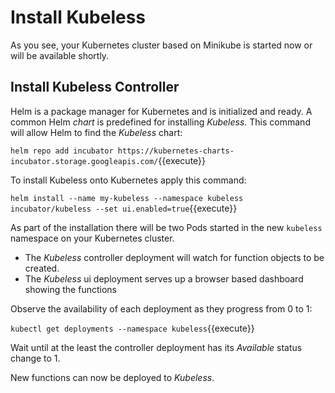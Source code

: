 # Install Kubeless #

As you see, your Kubernetes cluster based on Minikube is started now or will be available shortly.

## Install Kubeless Controller ##

Helm is a package manager for Kubernetes and is initialized and ready. A common Helm _chart_ is predefined for installing _Kubeless_. This command will allow Helm to find the _Kubeless_ chart:

`helm repo add incubator https://kubernetes-charts-incubator.storage.googleapis.com/`{{execute}}

To install Kubeless onto Kubernetes apply this command:

`helm install --name my-kubeless --namespace kubeless incubator/kubeless --set ui.enabled=true`{{execute}}

As part of the installation there will be two Pods started in the new `kubeless` namespace on your Kubernetes cluster.

- The _Kubeless_ controller deployment will watch for function objects to be created.
- The _Kubeless_ ui deployment serves up a browser based dashboard showing the functions

Observe the availability of each deployment as they progress from 0 to 1:

`kubectl get deployments --namespace kubeless`{{execute}}

Wait until at the least the controller deployment has its _Available_ status change to 1.

New functions can now be deployed to _Kubeless_.